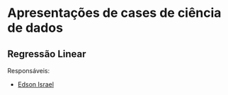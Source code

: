 # Apresentações de cases de ciência de dados

## Regressão Linear

Responsáveis:
- [Edson Israel](https://github.com/edssonalonso)